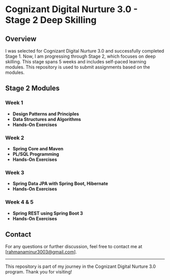 # Cognizant Digital Nurture 3.0 - Stage 2 Deep Skilling

## Overview

I was selected for Cognizant Digital Nurture 3.0 and successfully completed Stage 1. Now, I am progressing through Stage 2, which focuses on deep skilling. 
This stage spans 5 weeks and includes self-paced learning modules. This repository is used to submit assignments based on the modules.

## Stage 2 Modules

### Week 1
- **Design Patterns and Principles**
- **Data Structures and Algorithms**
- **Hands-On Exercises**

### Week 2
- **Spring Core and Maven**
- **PL/SQL Programming**
- **Hands-On Exercises**

### Week 3
- **Spring Data JPA with Spring Boot, Hibernate**
- **Hands-On Exercises**

### Week 4 & 5
- **Spring REST using Spring Boot 3**
- **Hands-On Exercises**
  
## Contact

For any questions or further discussion, feel free to contact me at [rahmanaminur3003@gmail.com].

---

This repository is part of my journey in the Cognizant Digital Nurture 3.0 program. Thank you for visiting!
